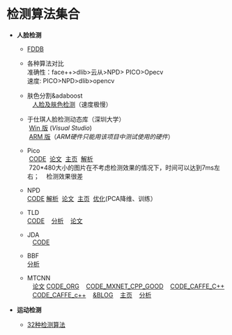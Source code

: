 # 检测算法集合

-  **人脸检测**  

    - [FDDB](http://vis-www.cs.umass.edu/fddb/results.html)  
    
    - 各种算法对比  
    准确性：face++>dlib>云从>NPD> PICO>Opecv  
    速度: PICO>NPD>dlib>opencv  
    
    - 肤色分割&adaboost  
    [人脸及肤色检测](https://github.com/smartadpole/SkinSplit)（速度极慢）  
    
    - 于仕琪人脸检测动态库（深圳大学）   
  [Win 版](https://github.com/smartadpole/libfacedetection) (*Visual Studio*)    
  [ARM 版](https://github.com/smartadpole/YSQfastfd)（*ARM硬件只能用该项目中测试使用的硬件*）  
    - Pico  
  [CODE](https://github.com/smartadpole/pico)
  [论文](https://arxiv.org/pdf/1305.4537.pdf)
  [主页](https://arxiv.org/abs/1305.4537)
  [解析](http://blog.csdn.net/u010333076/article/details/51397332)  
  720\*480大小的图片在不考虑检测效果的情况下，时间可以达到7ms左右；  
  检测效果很差   
    - NPD  
  [CODE](https://github.com/smartadpole/NPD) 
  [解析](http://blog.csdn.net/u010333076/article/details/51397332) 
  [论文](https://arxiv.org/pdf/1408.1656.pdf)
  [主页](http://www.cbsr.ia.ac.cn/users/scliao/projects/npdface/)
  [优化](http://blog.csdn.net/qq_14845119/article/details/52576902)(PCA降维、训练）  
  
    - TLD  
    [CODE](https://github.com/smartadpole/TLD)
    [分析](http://blog.csdn.net/crzy_sparrow/article/details/7398904)
    [论文](http://info.ee.surrey.ac.uk/Personal/Z.Kalal/Publications/2010_icip.pdf)  
    
    - JDA  
    [CODE](https://github.com/smartadpole/JDA)  
    
    - BBF  
    [分析](http://libccv.org/doc/doc-bbf/)  
    
    - MTCNN  
    [论文](https://arxiv.org/ftp/arxiv/papers/1604/1604.02878.pdf)
    [CODE_ORG](https://github.com/smartadpole/MTCNN_face_detection_alignment)
    [CODE_MXNET_CPP_GOOD](https://github.com/smartadpole/mtcnn)
    [CODE_CAFFE_C++](https://github.com/smartadpole/MTCNN_Caffe)
    [CODE_CAFFE_c++](https://github.com/smartadpole/mtcnn-1)
    [&BLOG](http://m.blog.csdn.net/XZZPPP/article/details/75320451)
    [主页](https://kpzhang93.github.io/MTCNN_face_detection_alignment/index.html?from=timeline&isappinstalled=1)
    [分析](http://blog.csdn.net/shuzfan/article/details/52668935)  
    
    
- **运动检测**
    - [32种检测算法](https://github.com/smartadpole/bgslibrary)
